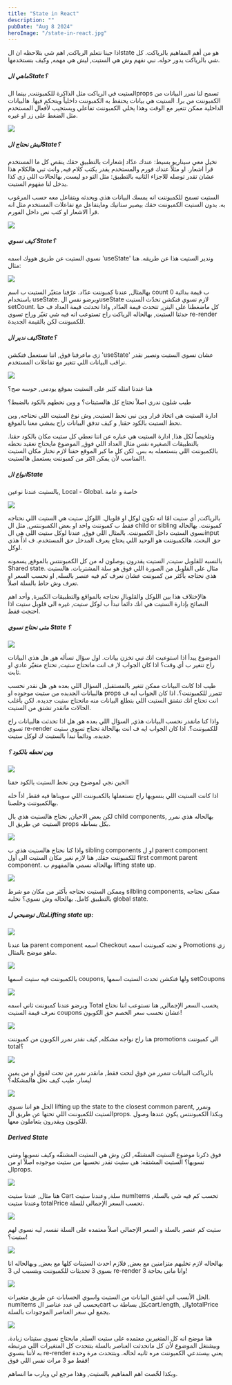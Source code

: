 ```yaml
---
title: "State in React"
description: ""
pubDate: "Aug 8 2024"
heroImage: "/state-in-react.jpg"
---
```


اذا جينا نتعلم الرياكت, اهم شي بتلاحظه ان الstate هو من أهم المفاهيم بالرياكت.
كل شي بالرياكت يدور حوله. نبي نفهم وش هي الستيت, ليش هي مهمه, وكيف بنستخدمها.

##### ماهي الState؟

الستيت في الرياكت مثل الذاكرة للكمبوننت, بينما الprops تسمح لنا نمرر البيانات من الكمبوننت من برا.
الستيت هي بيانات يحتفظ به الكمبوننت داخلياً ويتحكم فيها. هالبيانات الداخلية ممكن تتغير مع الوقت وهذا يخلي الكمبوننت تفاعلي ويستجيب لأفعال المستخدم مثل الضغط على زر او غيره.

![](/state-in-react/3.webp)

##### ليش نحتاج الState؟

تخيل معي سيناريو بسيط: عندك عدّاد إشعارات بالتطبيق حقك ينقص كل ما المستخدم قرأ اشعار. او مثلاً عندك فورم والمستخدم يقدر يكتب كلام فيه, وانت تبي هالكلام هذا عشان تقدر توصله للاجزاء الثانيه بالتطبيق: مثل التو دو ليست, بهالحالات اللي زي كذا يدخل لنا مفهوم الستيت.

الستيت تسمح للكمبوننت انه يمسك البيانات هذي ويحدثه ويتفاعل معه حسب المرغوب به. بدون الستيت الكمبوننت حقك بيصير ستاتيك ومايتفاعل مع تفاعلات المستخدم مثل انه قرأ الاشعار او كتب نص داخل الفورم.

![](/state-in-react/2.webp)

##### كيف نسوي State؟

نسوي الستيت عن طريق هووك اسمه 'useState' وندير الستيت هذا عن طريقه.
هنا مثال:

![](/state-in-react/code.png)

بهالمثال, عندنا كمبوننت عدّاد. عرّفنا متغيّر الستيت ب اسم count ب قيمة بدائية 0 باستخدام useState. وبرضو نفس الuseState لازم تسوي فنكشن تحدّث الستيت setCount. كل ماضغطنا على البتن, تتحدث قيمة العدّاد, واذا تحدثت قيمة العداد ف حنا حدثنا الستيت, بهالحاله الرياكت راح تستوعب انه فيه شي تغيّر وراح تسوي re-render للكمبوننت لكن بالقيمة الجديدة.

##### كيف ندير الState؟

زي ماعرفنا فوق, اننا نستعمل فنكشن 'useState' عشان نسوي الستيت ونصير نقدر نراقب البيانات اللي تتغير مع تفاعلات المستخدم.

![](/state-in-react/ex-state.webp)

هنا عندنا امثله كثير على الستيت بموقع يودمي, حوسه صح؟

طيب شلون ندري اصلاً نحتاج كل هالستيتات؟ و وين نحطهم بالكود بالضبط؟

ادارة الستيت هي اتخاذ قرار وين نبي نحط الستيت, وش نوع الستيت اللي نحتاجه, وين نحط الستيت بالكود حقنا, و كيف تدفق البيانات راح يمشي معنا بالموقع.

وتلخيصاً لكل هذا, ادارة الستيت هي عباره عن اننا نعطي كل ستيت مكان بالكود حقنا. بالتطبيقات الصغيره نفس مثال العداد اللي فوق, الموضوع مايحتاج تعقيد نحطه بالكمبوننت اللي بنستعمله به بس. لكن كل ما كبر الموقع حقنا لازم نختار مكان الستيت المناسب لأن يمكن اكثر من كمبوننت يستعمل هالستيت!.

##### انواع الState

بالستيت عندنا نوعين, Local - Global. خاصة و عامة

![](/state-in-react/local-vs-global.webp)

بالرياكت, أي ستيت امّا انه تكون لوكل او قلوبال. اللوكل ستيت هي الستيت اللي نحتاجه فقط ب كمبوننت واحد او بعض الكمبوننتس, مثل ال child or sibling كمبوننت.
بهالحاله نسوي الستيت داخل الكمبوننت. بالمثال اللي فوق, عندنا لوكل ستيت اللي هي الinput حق البحث. هالكمبوننت هو الوحيد اللي يحتاج يعرف المدخل حق المستخدم. ف اذاً هذي لوكل.

بالنسبه للقلوبل ستيت, الستيت يقدرون يوصلون له من كل الكمبوننتس بالموقع, يسمونه Shared state. مثال على القلوبل من الصورة اللي فوق هو سلة المشتريات. هالستيت هذي نحتاجه بأكثر من كمبوننت عشان نعرف كم فيه عنصر بالسله, او نحسب السعر او نعرف وش حاط بالسلة اصلاً.

هالإختلاف هذا بين اللوكل والقلوبال نحتاجه بالمواقع والتطبيقات الكبيرة, وأحد اهم النصائح بإدارة الستيت هي انك دائماً تبدأ ب لوكل ستيت, غيره الى قلوبل ستيت اذا احتجت فقط.

##### متى نحتاج نسوي State ؟

![](/state-in-react/where-state.webp)

الموضوع يبدأ اذا استوعبت انك تبي تخزن بيانات. اول سؤال تسأله هو, هل هذي البيانات راح تتغير ب أي وقت؟ اذا كان الجواب لا, ف انت ماتحتاج ستيت, تحتاج متغيّر عادي او ثابت.

طيب اذا كانت البيانات ممكن تتغير بالمستقبل, السؤال اللي بعده هو, هل نقدر نحسب هالبيانات الجديده من ستيت موجوده او props تتمرر للكمبوننت؟. اذا كان الجواب ايه ف انت تحتاج انك تشتق الستيت اللي بتطلع البيانات منه ماتحتاج ستيت جديده. لكن بأغلب الحالات ماتقدر تشتق من الستيت.

واذا كنا مانقدر نحسب البيانات هذي, السؤال اللي بعده هو, هل اذا تحدثت هالبيانات راح تسوي re-render للكمبوننت؟. اذا كان الجواب ايه ف انت بهالحالة تحتاج تسوي ستيت جديده. ودائماً نبدأ بالستيت ك لوكل ستيت.

##### وين نحطه بالكود ؟

![](/state-in-react/where-state-2.webp)

الحين نجي لموضوع وين نحط الستيت بالكود حقنا

اذا كانت الستيت اللي بنسويها راح نستعملها بالكمبوننت اللي سويناها فيه فقط, اذاً خله بهالكمبوننت وخلصنا.

لكن بعض الاحيان, نحتاج هالستيت هذي بال child components, بهالحاله هذي نمرر الستيت عن طريق ال props بكل بساطه.

![](/state-in-react/props-state.jpg)

واذا كنا نحتاج هالستيت هذي ب sibling components او ل parent component للكمبوننت حقك, هنا لازم نغير مكان الستيت الى أول first commont parent component. بهالحاله نسمي هالمفهوم ب lifting state up.

![](/state-in-react/lifting-state.jpg)

وممكن الستيت نحتاجه بأكثر من مكان مو شرط silbling components, ممكن نحتاجه بالتطبيق كامل. بهالحاله وش نسوي؟ نخليه global state.

##### مثال توضيحي لLifting state up:

![](/state-in-react/lift-state-ex-1.jpg)

هنا عندنا parent component اسمه Checkout و تحته كمبوننت اسمه Promotions زي ماهو موضح بالمثال.

![](/state-in-react/lift-state-ex-2.jpg)

بالكمبوننت فيه ستيت اسمها coupons, ولها فنكشن تحدث الستيت اسمها setCoupons

![](/state-in-react/lift-state-ex-3.jpg)

وبرضو عندنا كمبوننت ثاني اسمه Total يحسب السعر الإجمالي, هنا نستوعب اننا نحتاج نعرف قيمة الستيت coupons عشان نحسب سعر الخصم حق الكوبون!

![](/state-in-react/lift-state-ex-4.jpg)

هنا راح نواجه مشكله, كيف نقدر نمرر الكوبون من كمبوننت promotions الى كمبوننت total؟

![](/state-in-react/lift-state-ex-5.jpg)

بالرياكت البيانات تتمرر من فوق لتحت فقط, مانقدر نمرر من تحت لفوق او من يمين ليسار. طيب كيف نحل هالمشكله؟

![](/state-in-react/lift-state-ex-6.jpg)

الحل هو اننا نسوي lifting up the state to the closest common parent, ونمرر الستيت للكمبوننت اللي تحتها عن طريق الprops. وبكذا الكمبوننتس يكون عندها وصول للكوبون ويقدرون يتعاملون معها.

##### Derived State

فوق ذكرنا موضوع الستيت المشتقّه, لكن وش هي الستيت المشتقّه وكيف نسويها ومتى نسويها؟
الستيت المشتقه: هي ستيت نقدر نحسبها من ستيت موجوده اصلاً او من الprops.

![](/state-in-react/deriving-state-ex-1.jpg)

هنا مثال, عندنا ستيت Cart سلة, وعندنا ستيت numItems تحسب كم فيه شي بالسلة, وعندنا ستيت totalPrice تحسب السعر الإجمالي للسلة.

![](/state-in-react/deriving-state-ex-2.jpg)

ستيت كم عنصر بالسلة و السعر الإجمالي اصلاً معتمده على السلة نفسه, ليه نسوي لهم ستيت؟!

![](/state-in-react/deriving-state-ex-3.jpg)

بهالحاله لازم تخليهم متزامنين مع بعض, فلازم احدث الستيتات كلها مع بعض, وبهالحاله انا بسوي 3 تحديثات للكمبوننت وبتسبب لي 3 re-render وانا ماني بحاجة 3!

![](/state-in-react/deriving-state-ex-4.jpg)

الحل الأنسب اني اشتق البيانات من الستيت واسوي الحسابات عن طريق متغيرات. numItems يحسب لي عدد عناصر الcart بكل بساطة بcart.length, والtotalPrice يجمع لي سعر العناصر الموجودات بالسلة.

![](/state-in-react/deriving-state-ex-5.jpg)

هنا موضح انه كل المتغيرين معتمده على ستيت السلة, مايحتاج نسوي ستيتات زيادة. وبيشتغل الموضوع لأن كل ماتحدثت العناصر بالسلة بتتحدث كل المتغيرات اللي مرتبطه به لأننا بنسوي re-render يعني بيستدعي الكمبوننت مره ثانيه لحاله. وبتتحدث مرة وحدة فقط مو 3 مرات نفس اللي فوق!

وبكذا لخّصت اهم المفاهيم بالستيت, وهذا مرجع لي ويارب ما انساهم.
